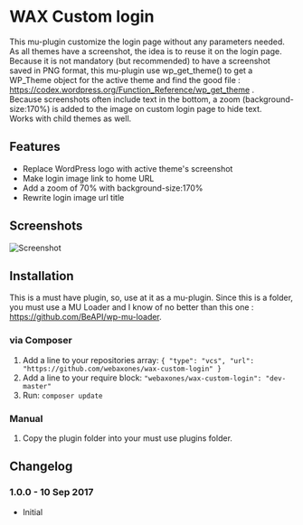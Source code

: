# WAX Custom login

This mu-plugin customize the login page without any parameters needed.  
As all themes have a screenshot, the idea is to reuse it on the login page.  
Because it is not mandatory (but recommended) to have a screenshot saved in PNG format, this mu-plugin use wp_get_theme() to get a WP_Theme object for the active theme and find the good file : https://codex.wordpress.org/Function_Reference/wp_get_theme .  
Because screenshots often include text in the bottom, a zoom (background-size:170%) is added to the image on custom login page to hide text.  
Works with child themes as well.  


## Features

* Replace WordPress logo with active theme's screenshot
* Make login image link to home URL
* Add a zoom of 70% with background-size:170%
* Rewrite login image url title

## Screenshots

![Screenshot](https://github.com/webaxones/wax-custom-login/raw/master/assets/screenshots/screenshot-1.png "Screenshot")

## Installation

This is a must have plugin, so, use at it as a mu-plugin.
Since this is a folder, you must use a MU Loader and I know of no better than this one : https://github.com/BeAPI/wp-mu-loader.

### via Composer

1. Add a line to your repositories array: `{ "type": "vcs", "url": "https://github.com/webaxones/wax-custom-login" }`
2. Add a line to your require block: `"webaxones/wax-custom-login": "dev-master"`
3. Run: `composer update`

### Manual

1. Copy the plugin folder into your must use plugins folder.

## Changelog

### 1.0.0 - 10 Sep 2017
* Initial